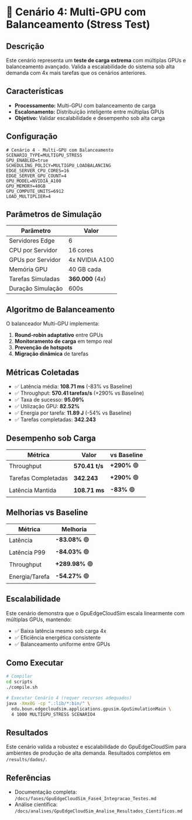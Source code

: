 
# 🎯 Cenário 4: Multi-GPU com Balanceamento (Stress Test)

## Descrição

Este cenário representa um **teste de carga extrema** com múltiplas GPUs e balanceamento avançado. Valida a escalabilidade do sistema sob alta demanda com 4x mais tarefas que os cenários anteriores.

## Características

- **Processamento:** Multi-GPU com balanceamento de carga
- **Escalonamento:** Distribuição inteligente entre múltiplas GPUs
- **Objetivo:** Validar escalabilidade e desempenho sob alta carga

## Configuração

```properties
# Cenário 4 - Multi-GPU com Balanceamento
SCENARIO_TYPE=MULTIGPU_STRESS
GPU_ENABLED=true
SCHEDULING_POLICY=MULTIGPU_LOADBALANCING
EDGE_SERVER_CPU_CORES=16
EDGE_SERVER_GPU_COUNT=4
GPU_MODEL=NVIDIA_A100
GPU_MEMORY=40GB
GPU_COMPUTE_UNITS=6912
LOAD_MULTIPLIER=4
```

## Parâmetros de Simulação

| Parâmetro | Valor |
|-----------|-------|
| Servidores Edge | 6 |
| CPU por Servidor | 16 cores |
| GPUs por Servidor | 4x NVIDIA A100 |
| Memória GPU | 40 GB cada |
| Tarefas Simuladas | **360.000** (4x) |
| Duração Simulação | 600s |

## Algoritmo de Balanceamento

O balanceador Multi-GPU implementa:
1. **Round-robin adaptativo** entre GPUs
2. **Monitoramento de carga** em tempo real
3. **Prevenção de hotspots**
4. **Migração dinâmica** de tarefas

## Métricas Coletadas

- ✅ Latência média: **108.71 ms** (-83% vs Baseline)
- ✅ Throughput: **570.41 tarefas/s** (+290% vs Baseline)
- ✅ Taxa de sucesso: **95.09%**
- ✅ Utilização GPU: **82.52%**
- ✅ Energia por tarefa: **11.89 J** (-54% vs Baseline)
- ✅ Tarefas completadas: **342.243**

## Desempenho sob Carga

| Métrica | Valor | vs Baseline |
|---------|-------|-------------|
| Throughput | **570.41 t/s** | **+290%** 🟢 |
| Tarefas Completadas | **342.243** | **+290%** 🟢 |
| Latência Mantida | **108.71 ms** | **-83%** 🟢 |

## Melhorias vs Baseline

| Métrica | Melhoria |
|---------|----------|
| Latência | **-83.08%** 🟢 |
| Latência P99 | **-84.03%** 🟢 |
| Throughput | **+289.98%** 🟢 |
| Energia/Tarefa | **-54.27%** 🟢 |

## Escalabilidade

Este cenário demonstra que o GpuEdgeCloudSim escala linearmente com múltiplas GPUs, mantendo:
- ✅ Baixa latência mesmo sob carga 4x
- ✅ Eficiência energética consistente
- ✅ Balanceamento uniforme entre GPUs

## Como Executar

```bash
# Compilar
cd scripts
./compile.sh

# Executar Cenário 4 (requer recursos adequados)
java -Xmx8G -cp ".:lib/*:bin/" \
  edu.boun.edgecloudsim.applications.gpusim.GpuSimulationMain \
  4 1000 MULTIGPU_STRESS SCENARIO4
```

## Resultados

Este cenário valida a robustez e escalabilidade do GpuEdgeCloudSim para ambientes de produção de alta demanda. Resultados completos em `/results/dados/`.

## Referências

- Documentação completa: `/docs/fases/GpuEdgeCloudSim_Fase4_Integracao_Testes.md`
- Análise científica: `/docs/analises/GpuEdgeCloudSim_Analise_Resultados_Cientificos.md`

